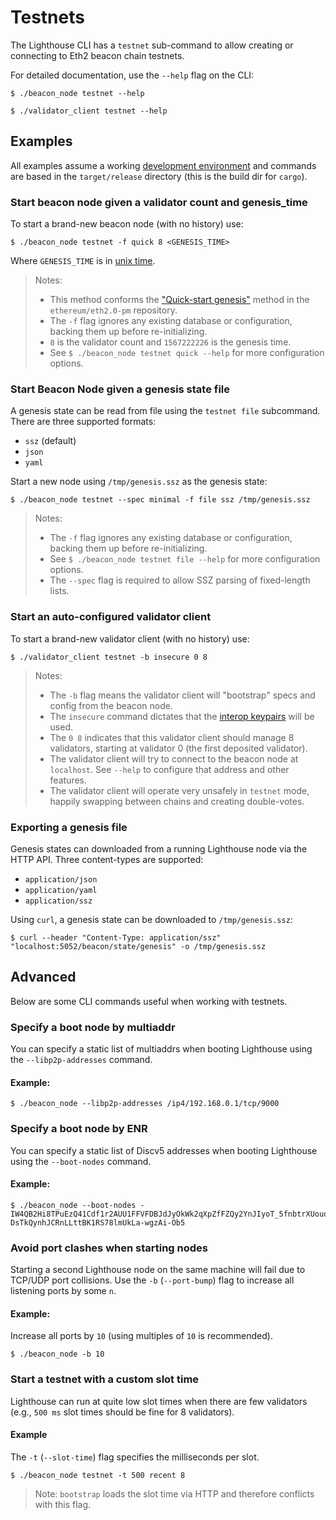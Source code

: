 # Testnets

The Lighthouse CLI has a `testnet` sub-command to allow creating or connecting
to Eth2 beacon chain testnets.

For detailed documentation, use the `--help` flag on the CLI:

```
$ ./beacon_node testnet --help
```

```
$ ./validator_client testnet --help
```

## Examples

All examples assume a working [development environment](./setup.md) and
commands are based in the `target/release` directory (this is the build dir for
`cargo`).

### Start beacon node given a validator count and genesis_time


To start a brand-new beacon node (with no history) use:

```
$ ./beacon_node testnet -f quick 8 <GENESIS_TIME>
```

Where `GENESIS_TIME` is in [unix time](https://duckduckgo.com/?q=unix+time&t=ffab&ia=answer).

> Notes:
>
> - This method conforms the ["Quick-start
genesis"](https://github.com/ethereum/eth2.0-pm/tree/6e41fcf383ebeb5125938850d8e9b4e9888389b4/interop/mocked_start#quick-start-genesis)
method in the `ethereum/eth2.0-pm` repository.
> - The `-f` flag ignores any existing database or configuration, backing them
>   up before re-initializing.
> - `8` is the validator count and `1567222226` is the genesis time.
> - See `$ ./beacon_node testnet quick --help` for more configuration options.

### Start Beacon Node given a genesis state file

A genesis state can be read from file using the `testnet file` subcommand.
There are three supported formats:

- `ssz` (default)
- `json`
- `yaml`

Start a new node using `/tmp/genesis.ssz` as the genesis state:

```
$ ./beacon_node testnet --spec minimal -f file ssz /tmp/genesis.ssz
```

> Notes:
>
> - The `-f` flag ignores any existing database or configuration, backing them
>   up before re-initializing.
> - See `$ ./beacon_node testnet file --help` for more configuration options.
> - The `--spec` flag is required to allow SSZ parsing of fixed-length lists.

### Start an auto-configured validator client

To start a brand-new validator client (with no history) use:

```
$ ./validator_client testnet -b insecure 0 8
```

> Notes:
>
> - The `-b` flag means the validator client will "bootstrap" specs and config
>   from the beacon node.
> - The `insecure` command dictates that the [interop keypairs](https://github.com/ethereum/eth2.0-pm/tree/6e41fcf383ebeb5125938850d8e9b4e9888389b4/interop/mocked_start#pubkeyprivkey-generation)
>   will be used.
> - The `0 8` indicates that this validator client should manage 8 validators,
>   starting at validator 0 (the first deposited validator).
> - The validator client will try to connect to the beacon node at `localhost`.
>   See `--help` to configure that address and other features.
> - The validator client will operate very unsafely in `testnet` mode, happily
>   swapping between chains and creating double-votes.

### Exporting a genesis file

Genesis states can downloaded from a running Lighthouse node via the HTTP API. Three content-types are supported:

- `application/json`
- `application/yaml`
- `application/ssz`

Using `curl`, a genesis state can be downloaded to `/tmp/genesis.ssz`:

```
$ curl --header "Content-Type: application/ssz" "localhost:5052/beacon/state/genesis" -o /tmp/genesis.ssz
```

## Advanced

Below are some CLI commands useful when working with testnets.

### Specify a boot node by multiaddr

You can specify a static list of multiaddrs when booting Lighthouse using
the `--libp2p-addresses` command.

#### Example:

```
$ ./beacon_node --libp2p-addresses /ip4/192.168.0.1/tcp/9000
```

### Specify a boot node by ENR

You can specify a static list of Discv5 addresses when booting Lighthouse using
the `--boot-nodes` command.

#### Example:

```
$ ./beacon_node --boot-nodes -IW4QB2Hi8TPuEzQ41Cdf1r2AUU1FFVFDBJdJyOkWk2qXpZfFZQy2YnJIyoT_5fnbtrXUouoskmydZl4pIg90clIkYUDgmlwhH8AAAGDdGNwgiMog3VkcIIjKIlzZWNwMjU2azGhAjg0-DsTkQynhJCRnLLttBK1RS78lmUkLa-wgzAi-Ob5
```

### Avoid port clashes when starting nodes

Starting a second Lighthouse node on the same machine will fail due to TCP/UDP
port collisions. Use the `-b` (`--port-bump`) flag to increase all listening
ports by some `n`.

#### Example:

Increase all ports by `10` (using multiples of `10` is recommended).

```
$ ./beacon_node -b 10
```

### Start a testnet with a custom slot time

Lighthouse can run at quite low slot times when there are few validators (e.g.,
`500 ms` slot times should be fine for 8 validators).

#### Example

The `-t` (`--slot-time`) flag specifies the milliseconds per slot.

```
$ ./beacon_node testnet -t 500 recent 8
```

> Note: `bootstrap` loads the slot time via HTTP and therefore conflicts with
> this flag.
